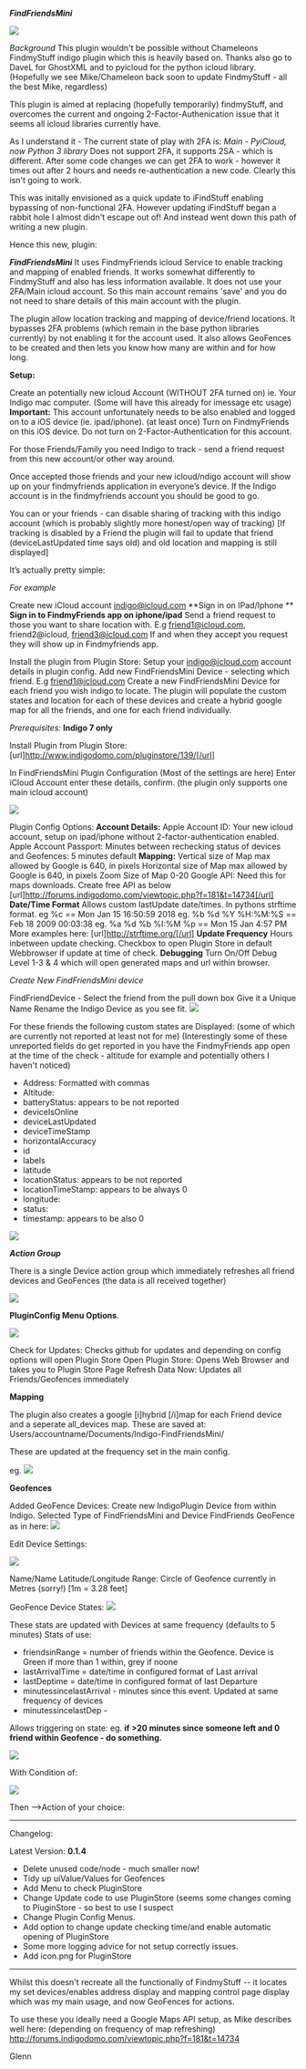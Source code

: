 ***FindFriendsMini***

![](https://i0.wp.com/jimmymacsupport.com/wp-content/uploads/2014/12/Find-Friends-e1489951135224.png?w=512)

*Background*
This plugin wouldn't be possible without Chameleons FindmyStuff indigo plugin which this is heavily based on. Thanks also go to DaveL for GhostXML and to pyicloud for the python icloud library. (Hopefully we see Mike/Chameleon back soon to update FindmyStuff - all the best Mike, regardless)

This plugin is aimed at replacing (hopefully temporarily) findmyStuff, and overcomes the current and ongoing 2-Factor-Authenication issue that it seems all icloud libraries currently have.

As I understand it - The current state of play with 2FA is: 
*Main - PyiCloud, now Python 3 library*
Does not support 2FA,  it supports 2SA - which is different.
 After some code changes we can get 2FA to work - however it times out after 2 hours and needs re-authentication a new code. Clearly this isn't going to work.

This was initally envisioned as a quick update to iFindStuff enabling bypassing of non-functional 2FA. However updating iFindStuff began a rabbit hole I almost didn't escape out of!  And instead went down this path of writing a new plugin.

Hence this new, plugin: 

***FindFriendsMini***
It uses FindmyFriends icloud Service to enable tracking and mapping of enabled friends. It works somewhat differently to FindmyStuff and also has less information available. It does not use your 2FA/Main icloud account.   So this main account remains 'save' and you do not need to share details of this main account with the plugin.

The plugin allow location tracking and mapping of device/friend locations.   It bypasses 2FA problems (which remain in the base python libraries currently) by not enabling it for the account used.  It also allows GeoFences to be created and then lets you know how many are within and for how long.

**Setup:**

Create an potentially new icloud Account (WITHOUT 2FA turned on) 
ie. Your Indigo mac computer. (Some will have this already for imessage etc usage)
**Important:**
This account unfortunately needs to be also enabled and logged on to a iOS device (ie. ipad/iphone).  (at least once)
Turn on FindmyFriends on this iOS device.
Do not turn on 2-Factor-Authentication for this account.

For those Friends/Family you need Indigo to track - send a friend request from this new account/or other way around.

Once accepted those friends and your new icloud/ndigo account will show up on your findmyfriends application in everyone’s device. If the Indigo account is in the findmyfriends account  you should be good to go.

You can or your friends - can disable sharing of tracking with this indigo account (which is probably slightly more honest/open way of tracking)
[If tracking is disabled by a Friend the plugin will fail to update that friend (deviceLastUpdated time says old) and old location and mapping is still displayed]

It’s actually pretty simple:

*For example*

Create new iCloud account indigo@icloud.com
**Sign in on IPad/Iphone **
**Sign in to FindmyFriends app on iphone/ipad**
Send a friend request to those you want to share location with.
E.g friend1@icloud.com, friend2@icloud, friend3@icloud.com
If and when they accept you request they will show up in Findmyfriends app.

Install the plugin from Plugin Store:
Setup your indigo@icloud.com account details in plugin config.
Add new FindFriendsMini Device - selecting which friend.
E.g friend1@icloud.com
Create a new FindFriendsMini Device for each friend you wish indigo to locate.
The plugin will populate the custom states and location for each of these devices and create a hybrid google map for all the friends, and one for each friend individually.

*Prerequisites:*
**Indigo 7 only**

Install Plugin from Plugin Store:
[url]http://www.indigodomo.com/pluginstore/139/[/url]

In FindFriendsMini Plugin Configuration (Most of the settings are here)
Enter iCloud Account enter these details, confirm. (the plugin only supports one main icloud account)

![](https://kek.gg/i/6BNfQv.png)

Plugin Config Options:
**Account Details:**
Apple Account ID:  Your new icloud account, setup on ipad/iphone without 2-factor-authentication enabled.
Apple Account Passport:
Minutes between rechecking status of devices and Geofences:  5 minutes default
**Mapping:**
Vertical size of Map max allowed by Google is 640, in pixels
Horizontal size of Map max allowed by Google is 640, in pixels
Zoom Size of Map 0-20
Google API:  Need this for maps downloads.  Create free API as below
[url]http://forums.indigodomo.com/viewtopic.php?f=181&t=14734[/url]
**Date/Time Format**
Allows custom lastUpdate date/times.  In pythons strftime format.
            eg  %c  == Mon Jan 15 16:50:59 2018
            eg.  %b %d %Y %H:%M:%S == Feb 18 2009 00:03:38
            eg. %a %d %b %I:%M %p == Mon 15 Jan 4:57 PM
More examples here:
[url]http://strftime.org/[/url]
**Update Frequency**
Hours inbetween update checking.
Checkbox to open Plugin Store in default Webbrowser if update at time of check.
**Debugging**
Turn On/Off
Debug Level 1-3
& 4 which will open generated maps and url within browser.


*Create New FindFriendsMini device* 

FindFriendDevice - Select the friend from the pull down box
Give it a Unique Name
Rename the Indigo Device as you see fit.
![](https://s17.postimg.org/pep8ov15r/Find_Friends_Device.png)

For these friends the following custom states are Displayed: 
(some of which are currently not reported at least not for me)
(Interestingly some of these unreported fields do get reported in you have the FindmyFriends app open at the time of the check - altitude for example and potentially others I haven't noticed)


- Address: Formatted with commas
- Altitude:
- batteryStatus: appears to be not reported
- deviceIsOnline
- deviceLastUpdated
- deviceTimeStamp
- horizontalAccuracy
- id
- labels
- latitude
- locationStatus: appears to be not reported
- locationTimeStamp: appears to be always 0
- longitude:
- status:
- timestamp: appears to be also 0


![](https://s17.postimg.org/qd5lrmrhr/device_States.png)


***Action Group***

There is a single Device action group which immediately refreshes all friend devices and GeoFences (the data is all received together)

![](https://s17.postimg.org/4f94xx4sf/Action_Group.png)

**PluginConfig Menu Options**.

![](https://kek.gg/i/6MDT_D.png)

Check for Updates:  Checks github for updates and depending on config options will open Plugin Store
Open Plugin Store:  Opens Web Browser and takes you to Plugin Store Page
Refresh Data Now:  Updates all Friends/Geofences immediately


**Mapping**


The plugin also creates a google [i]hybrid [/i]map for each Friend device and a seperate all_devices map.  These are saved at: Users/accountname/Documents/Indigo-FindFriendsMini/

These are updated at the frequency set in the main config.

eg.
![](https://kek.gg/i/7s9DXk.png)



**Geofences**

Added GeoFence Devices:
Create new IndigoPlugin Device from within Indigo.
Selected Type of FindFriendsMini and Device FindFriends GeoFence as in here:
![](https://kek.gg/i/5GDzSW.png)

Edit Device Settings:

![](https://kek.gg/i/5WQmDH.png)

Name/Name
Latitude/Longitude
Range:  Circle of Geofence currently in Metres (sorry!)  [1m = 3.28 feet]

GeoFence Device States:
![](https://kek.gg/i/4vtkPh.png)

These stats are updated with Devices at same frequency (defaults to 5 minutes)
Stats of use:
- friendsinRange = number of friends within the Geofence.  Device is Green if more than 1 within, grey if noone
- lastArrivalTime = date/time in configured format of Last arrival
- lastDeptime = date/time in configured format of last Departure
- minutessincelastArrival  - minutes since this event.  Updated at same frequency of devices
- minutessincelastDep -

Allows triggering on state:
eg.  **if >20 minutes since someone left and 0 friend within Geofence - do something.**

![](https://kek.gg/i/6kjnLQ.png)

With Condition of:

![](https://kek.gg/i/6kjnLQ.png)

Then -->Action of your choice:


--------------------------------------------------------------------------------------------------------
Changelog:

Latest Version:
**0.1.4**
- Delete unused code/node - much smaller now!
- Tidy up uiValue/Values for Geofences
- Add Menu to check PluginStore
- Change Update code to use PluginStore (seems some changes coming to PluginStore - so best to use I suspect
- Change Plugin Config Menus.
- Add option to change update checking time/and enable automatic opening of PluginStore
- Some more logging advice for not setup correctly issues.
- Add icon.png for PluginStore

---------------------------------------------------------------------------------------------------------------------------------------------------------------------

Whilst this doesn't recreate all the functionally of FindmyStuff -- it locates my set devices/enables address display and mapping control page display which was my main usage, and now GeoFences for actions.

To use these you ideally need a Google Maps API setup, as Mike describes well here:  (depending on frequency of map refreshing)
http://forums.indigodomo.com/viewtopic.php?f=181&t=14734




Glenn